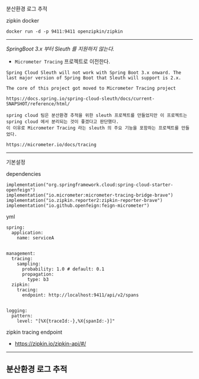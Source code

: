 분산환경 로그 추적

zipkin docker
```
docker run -d -p 9411:9411 openzipkin/zipkin
```

---

*SpringBoot 3.x 부터 Sleuth 를 지원하지 않는다.*
- `Micrometer Tracing` 프로젝트로 이전한다.
```
Spring Cloud Sleuth will not work with Spring Boot 3.x onward. The last major version of Spring Boot that Sleuth will support is 2.x.

The core of this project got moved to Micrometer Tracing project 

https://docs.spring.io/spring-cloud-sleuth/docs/current-SNAPSHOT/reference/html/
```

```
spring cloud 팀은 분산환경 추적을 위한 sleuth 프로젝트를 만들었지만 이 프로젝트는 spring cloud 에서 분리되는 것이 좋겠다고 판단했다.
이 이유로 Micrometer Tracing 라는 sleuth 의 주요 기능을 포함하는 프로젝트를 만들었다.

https://micrometer.io/docs/tracing
```

---

기본설정

dependencies
```
implementation("org.springframework.cloud:spring-cloud-starter-openfeign")
implementation("io.micrometer:micrometer-tracing-bridge-brave")
implementation("io.zipkin.reporter2:zipkin-reporter-brave")
implementation("io.github.openfeign:feign-micrometer")
```

yml
```
spring:
  application:
    name: serviceA


management:
  tracing:
    sampling:
      probability: 1.0 # default: 0.1
      propagation:
        type: b3
  zipkin:
    tracing:
      endpoint: http://localhost:9411/api/v2/spans


logging:
  pattern:
    level: "[%X{traceId:-},%X{spanId:-}]"
```

zipkin tracing endpoint
- https://zipkin.io/zipkin-api/#/

---

분산환경 로그 추적
- 



